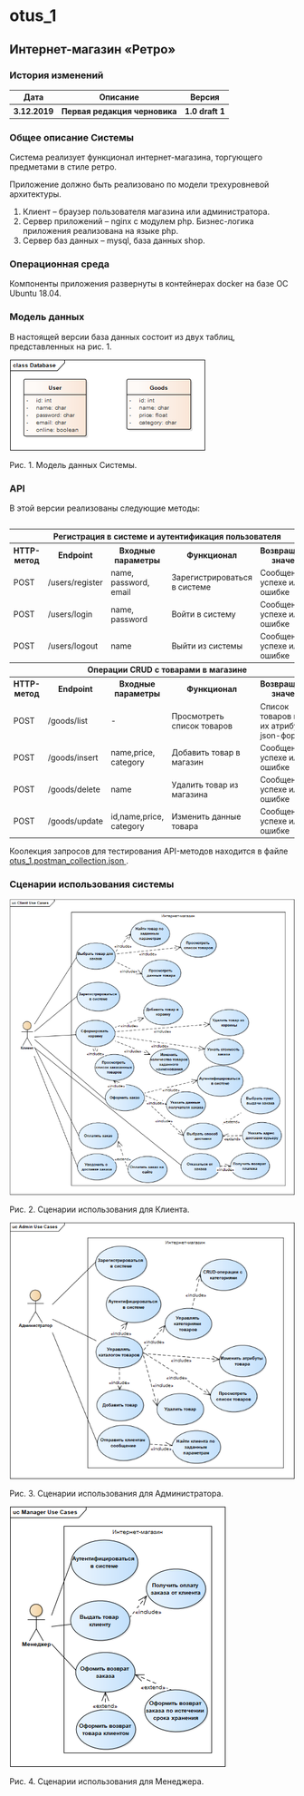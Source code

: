 # otus_1
<h2>Интернет-магазин «Ретро»</h2>
<h3>История изменений</h3>
<table>
  <tr>
    <th> Дата</th><th> Описание</th><th>	Версия</th>
  </tr>
  <tr>
    <th>3.12.2019</th><th> 	Первая редакция черновика</th><th> 	1.0 draft 1</th>
  </tr>
 <table>
<h3>Общее описание Системы</h3>
   <p>Система реализует функционал интернет-магазина, торгующего предметами в стиле ретро.</p>
   <p>Приложение должно быть реализовано по модели трехуровневой архитектуры.</p>
   <p>
     <ol>
       <li>Клиент – браузер пользователя магазина или администратора.</li>
       <li>Сервер приложений – nginx с модулем php. Бизнес-логика приложения реализована на языке php.</li>
        <li>Сервер баз данных – mysql, база данных shop.</li>
   </ol>
   </p>
<h3>Операционная среда</h3>
   <p>Компоненты приложения развернуты в контейнерах docker на базе ОС Ubuntu 18.04.</p>
  <h3>Модель данных</h3>
  <p>В настоящей версии база данных состоит из двух таблиц, представленных на рис. 1.</p>

![Image alt](https://github.com/elenabenken/otus1/raw/master/Database.png)
  <div>Рис. 1. Модель данных Системы.</div>
  
  <h3>API</h3>
  В этой версии реализованы следующие методы:
  <table>
  <tr>
    <th colspan="5">Регистрация в системе и аутентификация пользователя</th>
  </tr>
  <tr> 
    <th>HTTP-метод</th> <th>Endpoint</th> <th>Входные параметры</th> <th>Функционал</th> <th>Возвращаемое значение</th> 
  </tr>
  <tr> 
    <td>POST</td>  <td>/users/register</td> <td>name, password, email</td> <td>Зарегистрироваться в системе</td> <td>Сообщение об успехе или ошибке</td>
  </tr>
  <tr> 
    <td>POST</td>  <td>/users/login</td> <td>name, password</td> <td>Войти в систему</td><td>Сообщение об успехе или ошибке</td>
  </tr>
  <tr> 
    <td>POST</td>  <td>/users/logout</td> <td>name</td> <td>Выйти из системы</td><td>Сообщение об успехе или ошибке</td>
  </tr>
  <tr>
    <th colspan="5">Операции CRUD с товарами в магазине</th>
  </tr>
    <tr> 
      <th>HTTP-метод</th> <th>Endpoint</th> <th>Входные параметры</th> <th>Функционал</th> <th>Возвращаемое значение</th>
  </tr>
  <tr> 
    <td>POST</td>  <td>/goods/list</td> <td> - </td> <td>Просмотреть список товаров</td> <td>Список товаров и всех их атрибутов в json-формате</td></tr>
  <tr> 
    <td>POST</td>  <td>/goods/insert</td> <td>name,price, category</td> <td>Добавить товар в магазин</td> <td>Сообщение об успехе или ошибке</td>
  </tr>
  <tr> 
    <td>POST</td>  <td>/goods/delete</td> <td>name</td> <td>Удалить товар из магазина</td> <td>Сообщение об успехе или ошибке</td> 
  </tr>
  <tr> 
    <td>POST</td>  <td>/goods/update</td> <td>id,name,price, category</td> <td>Изменить данные товара</td> <td>Сообщение об успехе или ошибке</td> 
  </tr>
  </table>
   <div>
  Коолекция запросов для тестирования API-методов находится в файле <a href="https://github.com/elenabenken/otus1/blob/master/otus_1.postman_collection.json">otus_1.postman_collection.json </a>.
    </div>
  <h3>Сценарии использования системы</h3>
  
  ![Image alt](https://github.com/elenabenken/otus1/raw/master/pictures/Client_Use_cases.png)
  
   <div>Рис. 2. Сценарии использования для Клиента.</div>
   
  ![Image alt](https://github.com/elenabenken/otus1/raw/master/pictures/Admin_Use_cases.png)
  
   <div>Рис. 3. Сценарии использования для Администратора.</div>
   
  ![Image alt](https://github.com/elenabenken/otus1/raw/master/pictures/Manager_Use_cases.png)
  
   <div>Рис. 4. Сценарии использования для Менеджера.</div>
